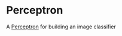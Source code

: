 # Perceptron

A [Perceptron](https://en.wikipedia.org/wiki/Perceptron) for building an image classifier
